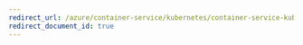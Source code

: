 ```yaml
---
redirect_url: /azure/container-service/kubernetes/container-service-kubernetes-jenkins
redirect_document_id: true
---
```

